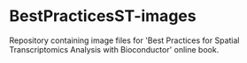 # BestPracticesST-images

Repository containing image files for 'Best Practices for Spatial Transcriptomics Analysis with Bioconductor' online book.

